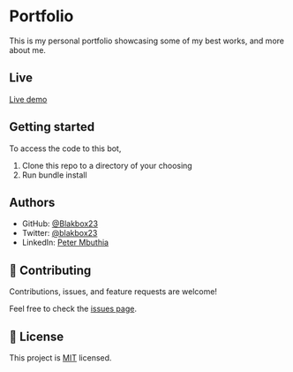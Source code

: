 # Portfolio
This is my personal portfolio showcasing some of my best works, and more about me.

## Live
[Live demo](https://blakbox23.github.io/portfolio/)

## Getting started
To access the code to this bot,
1. Clone this repo to a directory of your choosing
2. Run bundle install

## Authors
- GitHub: [@Blakbox23](https://github.com/blakbox23)
- Twitter: [@blakbox23](https://twitter.com/blakbox23)
- LinkedIn: [Peter Mbuthia](https://www.linkedin.com/in/peter-mbuthia)

## 🤝 Contributing

Contributions, issues, and feature requests are welcome!

Feel free to check the [issues page](https://github.com/blakbox23/portfolio/issues).


## 📝 License

This project is [MIT](https://github.com/git/git-scm.com/blob/master/MIT-LICENSE.txt) licensed.
